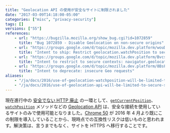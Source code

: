 ```yaml
---
title: "Geolocation API の使用が安全なサイトに制限されました"
date: "2017-03-09T14:18:00-05:00"
categories: ["misc", "privacy-security"]
tags: []
versions: ["55"]
references:
    - url: "https://bugzilla.mozilla.org/show_bug.cgi?id=1072859"
      title: "Bug 1072859 - Disable Geolocation on non-secure origins"
    - url: "https://groups.google.com/d/topic/mozilla.dev.platform/wouDQLBbm9A/discussion"
      title: "Intent to ship: Restrict geolocation.watchPosition to secure contexts"
    - url: "https://groups.google.com/d/topic/mozilla.dev.platform/BvcsTpAqIsQ/discussion"
      title: "Intent to restrict to secure contexts: navigator.geolocation"
    - url: "https://groups.google.com/d/topic/mozilla.dev.platform/8BsF76gNhDE/discussion"
      title: "Intent to deprecate: insecure Geo requests"
aliases:
    - "/ja/docs/2016/use-of-geolocation-watchposition-will-be-limited-to-secure-sites/"
    - "/ja/docs/2016/use-of-geolocation-api-will-be-limited-to-secure-sites/"
---
```

現在進行中の [安全でない HTTP 廃止](https://www.fxsitecompat.dev/ja/docs/2015/insecure-http-will-be-deprecated/) の一環として、[`getCurrentPosition`](https://developer.mozilla.org/docs/Web/API/Geolocation/getCurrentPosition)、[`watchPosition`](https://developer.mozilla.org/docs/Web/API/Geolocation/watchPosition) メソッドなどの [Geolocation API](https://developer.mozilla.org/docs/Web/API/Geolocation) は、安全な接続を使用しているサイトのみで使用可能となりました。[Chrome 50](https://developers.google.com/web/updates/2016/04/geolocation-on-secure-contexts-only) が 2016 年 4 月より既にこの制限を導入していることから、現時点での互換性リスクは低いものと思われます。解決策は、言うまでもなく、サイトを HTTPS へ移行することです。

